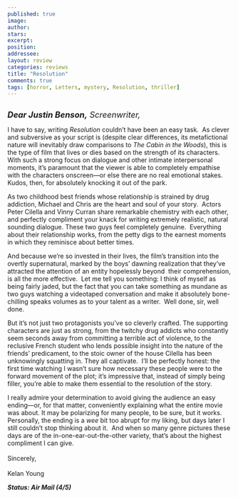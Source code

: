 ```yaml
---
published: true
image:
author: 
stars: 
excerpt: 
position: 
addressee: 
layout: review
categories: reviews
title: "Resolution"
comments: true
tags: [horror, Letters, mystery, Resolution, thriller]
---
```

<div><p><span class="full-image-block ssNonEditable"><span><a href="/letters/2013/10/3/resolution.html"><img src="http://static.squarespace.com/static/5005f6bcc4aa41161b33e89e/5329cf1fe4b07c068ebf74de/5329cf1fe4b07c068ebf78d9/1380814660089/Resolution.jpg" alt="" /></a></span></span></p>
<p><em><span style="font-size:130%;"><strong>Dear Justin Benson,</strong> Screenwriter,</span></em></p>
<p>I have to say, writing <em>Resolution </em>couldn&rsquo;t have been an easy task<em>.</em>&nbsp; As clever and subversive as your script is (despite clear differences, its metafictional nature will inevitably draw comparisons to <em>The Cabin in the Woods</em>), this is the type of film that lives or dies based on the strength of its characters.&nbsp; With such a strong focus on dialogue and other intimate interpersonal moments, it&rsquo;s paramount that the viewer is able to completely empathise with the characters onscreen&mdash;or else there are no real emotional stakes.&nbsp; Kudos, then, for absolutely knocking it out of the park.</p>
<p>As two childhood best friends whose relationship is strained by drug addiction, Michael and Chris are the heart and soul of your story.&nbsp; Actors Peter Cilella and Vinny Curran share remarkable chemistry with each other, and perfectly compliment your knack for writing extremely realistic, natural sounding dialogue. These two guys feel completely genuine.&nbsp; Everything about their relationship works, from the petty digs to the earnest moments in which they reminisce about better times.&nbsp;&nbsp;&nbsp;</p>
<p>And because we&rsquo;re so invested in their lives, the film&#8217;s transition into the overtly supernatural, marked by the boys&#8217; dawning realization that they&rsquo;ve attracted the attention of an entity hopelessly beyond&nbsp; their comprehension, is all the more effective.&nbsp; Let me tell you something: I think of myself as being fairly jaded, but the fact that you can take something as mundane as two guys watching a videotaped conversation and make it absolutely bone-chilling speaks volumes as to your talent as a writer.&nbsp; Well done, sir, well done.</p>
<p>But it&rsquo;s not just two protagonists you&rsquo;ve so cleverly crafted. The supporting characters are just as strong, from the twitchy drug addicts who constantly seem seconds away from committing a terrible act of violence, to the reclusive French student who lends possible insight into the nature of the friends&#8217; predicament, to the stoic owner of the house Cilella has been unknowingly squatting in. They all captivate.&nbsp; I&#8217;ll be perfectly honest: the first time watching I wasn&#8217;t sure how necessary these people were to the forward movement of the plot; it&rsquo;s impressive that, instead of simply being filler, you&rsquo;re able to make them essential to the resolution of the story.</p>
<p>I really admire your determination to avoid giving the audience an easy ending&mdash;or, for that matter, conveniently explaining what the entire movie was about. It may be polarizing for many people, to be sure, but it works.&nbsp; Personally, the ending is a <em>wee</em> bit too abrupt for my liking, but days later I still couldn&#8217;t stop thinking about it.&nbsp; And when so many genre pictures these days are of the in-one-ear-out-the-other variety, that&#8217;s about the highest compliment I can give.&nbsp; <br /> <br /> Sincerely,<br /> <br /> Kelan Young</p>
<p><em><strong>Status: Air Mail (4/5)</strong></em></p></div>
